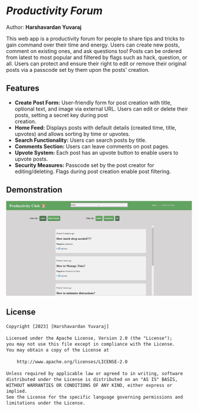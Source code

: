 # *Productivity Forum*

Author: **Harshavardan Yuvaraj**

This web app is a productivity forum for people to share tips and tricks to gain command over their time and energy. Users can  create new posts, comment on existing ones, and ask questions too! Posts can be ordered from latest to most popular and filtered by flags such as hack, question, or all. Users can protect and ensure their right to edit or remove their original posts via a passcode set by them upon the posts' creation.

## Features

- **Create Post Form:** User-friendly form for post creation with title, optional text, and image via external URL. Users can edit or delete their posts, setting a secret key during post                
                        creation.
- **Home Feed:** Displays posts with default details (created time, title, upvotes) and allows sorting by time or upvotes.
- **Search Functionality:** Users can search posts by title.
- **Comments Section:** Users can leave comments on post pages.
- **Upvote System:** Each post has an upvote button to enable users to upvote posts.
- **Security Measures:** Passcode set by the post creator for editing/deleting. Flags during post creation enable post filtering.

## Demonstration

<img src='./private/Final-Project-Demo.gif' title='Video Walkthrough' width='' alt='Video Walkthrough' />

## License

    Copyright [2023] [Harshavardan Yuvaraj]

    Licensed under the Apache License, Version 2.0 (the "License");
    you may not use this file except in compliance with the License.
    You may obtain a copy of the License at

        http://www.apache.org/licenses/LICENSE-2.0

    Unless required by applicable law or agreed to in writing, software
    distributed under the License is distributed on an "AS IS" BASIS,
    WITHOUT WARRANTIES OR CONDITIONS OF ANY KIND, either express or implied.
    See the License for the specific language governing permissions and
    limitations under the License.
